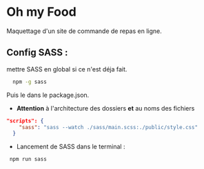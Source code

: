 # Oh my Food

Maquettage d'un site de commande de repas en ligne.

## Config SASS :

mettre SASS en global si ce n'est déja fait.
````bash
  npm -g sass 
````
Puis le dans le package.json.
- **Attention** à l'architecture des dossiers **et** au noms des fichiers
````json
"scripts": {
    "sass": "sass --watch ./sass/main.scss:./public/style.css"
  }
````

- Lancement de SASS dans le terminal :
````bash
 npm run sass
````